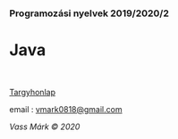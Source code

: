 ### Programozási nyelvek 2019/2020/2
# Java
&nbsp;

[Targyhonlap](http://kto.web.elte.hu/hu/oktatas/java/)

email : vmark0818@gmail.com

_Vass Márk © 2020_ 
